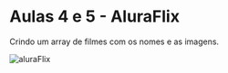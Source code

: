 # Aulas 4 e 5 - AluraFlix
Crindo um array de filmes com os nomes e as imagens.

![aluraFlix](https://user-images.githubusercontent.com/82118386/189530665-7f47d2aa-77fe-474e-bfed-3d71a06721de.png)
